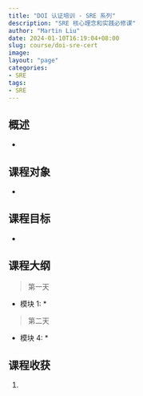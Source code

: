 ```yaml
---
title: "DOI 认证培训 - SRE 系列"
description: "SRE 核心理念和实践必修课"
author: "Martin Liu"
date: 2024-01-10T16:19:04+08:00
slug: course/doi-sre-cert
image: 
layout: "page"
categories:
- SRE
tags:
- SRE
---
```



## 概述

*

## 课程对象

*

## 课程目标

*

## 课程大纲

> 第一天

* 模块 1:
  *

> 第二天

* 模块 4:
  *

## 课程收获

1.
